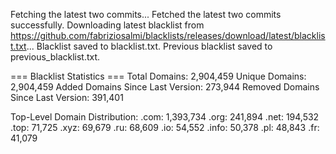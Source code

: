 Fetching the latest two commits...
Fetched the latest two commits successfully.
Downloading latest blacklist from https://github.com/fabriziosalmi/blacklists/releases/download/latest/blacklist.txt...
Blacklist saved to blacklist.txt.
Previous blacklist saved to previous_blacklist.txt.

=== Blacklist Statistics ===
Total Domains: 2,904,459
Unique Domains: 2,904,459
Added Domains Since Last Version: 273,944
Removed Domains Since Last Version: 391,401

Top-Level Domain Distribution:
  .com: 1,393,734
  .org: 241,894
  .net: 194,532
  .top: 71,725
  .xyz: 69,679
  .ru: 68,609
  .io: 54,552
  .info: 50,378
  .pl: 48,843
  .fr: 41,079
